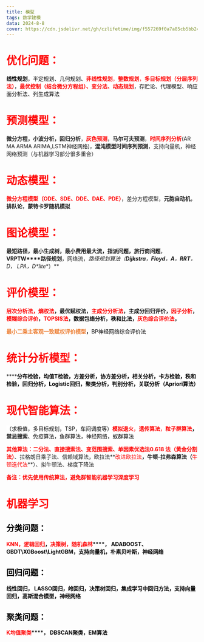 ```yaml
---
title: 模型
tags: 数学建模
data: 2024-8-8
cover: https://cdn.jsdelivr.net/gh/czlifetime/img/f557269f0a7a85cb5bb24a48d1f2542d.jpeg
---
```




# **<font style="color:red;">优化问题：</font>**

**<font style="color:black;background-color:#FFFFFF;">线性规划</font>**<font style="color:black;background-color:#FFFFFF;">，半定规划、几何规划、</font>**<font style="color:red;background-color:#FFFFFF;">非线性规划</font>**<font style="color:red;background-color:#FFFFFF;">，</font>**<font style="color:red;background-color:#FFFFFF;">整数规划</font>**<font style="color:red;background-color:#FFFFFF;">，</font>**<font style="color:red;background-color:#FFFFFF;">多目标规划（分层序列法）</font>**<font style="color:black;background-color:#FFFFFF;">，</font>**<font style="color:red;background-color:#FFFFFF;">最优控制（结合微分方程组）、变分法、动态规划</font>**<font style="color:black;background-color:#FFFFFF;">，存贮论、代理模型、响应面分析法、列生成算法</font>

# **<font style="color:red;">预测模型：</font>**
**微分方程，小波分析，回归分析**，**<font style="color:red;">灰色预测</font>**，**马尔可夫预测**，**<font style="color:red;">时间序列分析</font>**(AR MA ARMA ARIMA,LSTM神经网络)，**混沌模型时间序列预测**，支持向量机，神经网络预测（与机器学习部分很多重合）

# **<font style="color:red;">动态模型：</font>**
**<font style="color:red;">微分方程模型（</font>****<font style="color:red;">ODE</font>****<font style="color:red;">、</font>****<font style="color:red;">SDE</font>****<font style="color:red;">、</font>****<font style="color:red;">DDE</font>****<font style="color:red;">、</font>****<font style="color:red;">DAE</font>****<font style="color:red;">、</font>****<font style="color:red;">PDE</font>****<font style="color:red;">）</font>**，差分方程模型，**元胞自动机**，**排队论**，**蒙特卡罗随机模拟**

# **<font style="color:red;">图论模型：</font>**
**最短路径，最小生成树，最小费用最大流，指派问题，旅行商问题**，**VRPTW****路径规划**，网络流，**路径规划算法（****Dijkstra****，****Floyd****，****A***，**RRT**，D*， LPA*，D*lite**）**

# <font style="color:red;">评价模型：</font>

**<font style="color:red;">层次分析法，熵权法</font>****，最优赋权法，****<font style="color:red;">主成分分析法</font>****，主成分回归评价，****<font style="color:red;">因子分析</font>****，****<font style="color:red;background-color:#FFFFFF;">模糊综合评价</font>****<font style="color:black;background-color:#FFFFFF;">，</font>****<font style="color:red;background-color:#FFFFFF;">TOPSIS</font>****<font style="color:red;background-color:#FFFFFF;">法</font>****<font style="color:black;background-color:#FFFFFF;">，数据包络分析，秩和比法，</font>****<font style="color:red;background-color:#FFFFFF;">灰色综合评价法</font>****<font style="color:black;background-color:#FFFFFF;">，</font>**

******<font style="color:#ed7d31;">最小二乘主客观一致赋权评价模型</font>****，**<font style="color:black;background-color:#FFFFFF;">BP</font><font style="color:black;background-color:#FFFFFF;">神经网络综合评价法</font>

# <font style="color:red;">统计分析模型：</font>
******<font style="color:black;background-color:#FFFFFF;">分布检验，均值T检验，方差分析，协方差分析，相关分析，卡方检验，秩和检验，回归分析，Logistic回归，聚类分析，判别分析，关联分析（Apriori算法）</font>**

# <font style="color:red;">现代智能算法：</font>
<font style="color:black;background-color:#FFFFFF;">（求极值，多目标规划，TSP，车间调度等）</font>**<font style="color:red;background-color:#FFFFFF;">模拟退火</font>**<font style="color:red;background-color:#FFFFFF;">，</font>**<font style="color:red;background-color:#FFFFFF;">遗传算法</font>**<font style="color:red;background-color:#FFFFFF;">，</font>**<font style="color:red;background-color:#FFFFFF;">粒子群算法</font>****<font style="color:black;background-color:#FFFFFF;">，</font>****<font style="color:#121212;background-color:#FFFFFF;">禁忌搜索</font>**<font style="color:#121212;background-color:#FFFFFF;">、</font><font style="color:black;background-color:#FFFFFF;">免疫算法，鱼群算法，神经网络，蚁群算法</font>

**<font style="color:red;background-color:#FFFFFF;">其他算法</font>****<font style="color:red;background-color:#FFFFFF;">：二分法、直接搜索法、变范围搜索、</font>****<font style="color:red;">单因素优选法</font>****<font style="color:red;">0.618 </font>****<font style="color:red;">法（黄金分割法）</font>**、拉格朗日乘子法、信赖域算法，欧拉法\**<font style="color:red;">改进欧拉法</font>**，牛顿-拉弗森算法（**<font style="color:red;">牛顿迭代法</font>**）、拟牛顿法、梯度下降法

**<font style="color:red;">备注：优先使用传统算法，避免群智能机器学习深度学习</font>**

**<font style="color:red;"></font>**

# <font style="color:red;background-color:#FFFFFF;">机器学习</font>
## <font style="color:black;background-color:#FFFFFF;">分类问题：</font>
**<font style="color:red;background-color:#FFFFFF;">KNN，逻辑回归</font>****<font style="color:black;background-color:#FFFFFF;">，</font>****<font style="color:red;background-color:#FFFFFF;">决策树，随机森林</font>****<font style="color:black;background-color:#FFFFFF;">， ADABOOST、GBDT\XGBoost\LightGBM，支持向量机，朴素贝叶斯，神经网络</font>**

## <font style="color:black;background-color:#FFFFFF;">回归问题：</font>
**<font style="color:black;background-color:#FFFFFF;">线性回归， LASSO回归，岭回归，决策树回归，集成学习中回归方法，支持向量回归，高斯混合模型，神经网络</font>**

## <font style="color:black;background-color:#FFFFFF;">聚类问题：</font>
**<font style="color:red;background-color:#FFFFFF;">K均值聚类</font>****<font style="color:black;background-color:#FFFFFF;">， DBSCAN聚类，EM算法</font>**

